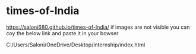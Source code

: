 # times-of-India
https://saloni680.github.io/times-of-India/
if images are not visible you can coy the below link and paste it in your bowser

C:/Users/Saloni/OneDrive/Desktop/internship/index.html

